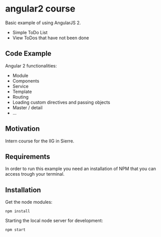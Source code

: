 # angular2 course

Basic example of using AngularJS 2. 
 - Simple ToDo List
 - View ToDos that have not been done

## Code Example

Angular 2 functionalities: 
 - Module
 - Components
 - Service
 - Template
 - Routing
 - Loading custom directives and passing objects
 - Master / detail
 - ...

## Motivation

Intern course for the IIG in Sierre. 

## Requirements
In order to run this example you need an installation of NPM that you can access trough your terminal.

## Installation

Get the node modules:

```
npm install
```

Starting the local node server for development:

```
npm start
```
